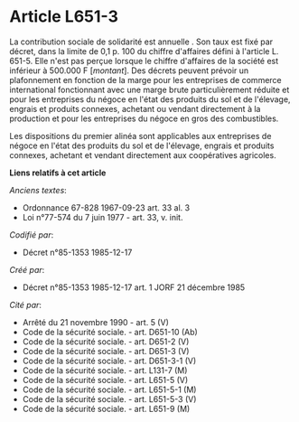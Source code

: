 # Article L651-3

La contribution sociale de solidarité est annuelle   . Son taux est fixé par décret, dans la limite de 0,1 p. 100 du chiffre
d'affaires défini à l'article L. 651-5. Elle n'est pas perçue lorsque le chiffre d'affaires de la société est inférieur à
500.000 F [*montant*]. Des décrets peuvent prévoir un plafonnement en fonction de la marge pour les entreprises de commerce
international fonctionnant avec une marge brute particulièrement réduite et pour les entreprises du négoce en l'état des
produits du sol et de l'élevage, engrais et produits connexes, achetant ou vendant directement à la production et pour les
entreprises du négoce en gros des combustibles. 

Les dispositions du premier alinéa sont applicables aux entreprises de négoce en l'état des produits du sol et de l'élevage,
engrais et produits connexes, achetant et vendant directement aux coopératives agricoles.

**Liens relatifs à cet article**

_Anciens textes_:

  - Ordonnance 67-828 1967-09-23 art. 33 al. 3
  - Loi n°77-574 du 7 juin 1977 - art. 33, v. init.

_Codifié par_:

  - Décret n°85-1353 1985-12-17

_Créé par_:

  - Décret n°85-1353 1985-12-17 art. 1 JORF 21 décembre 1985

_Cité par_:

  - Arrêté du 21 novembre 1990 - art. 5 (V)
  - Code de la sécurité sociale. - art. D651-10 (Ab)
  - Code de la sécurité sociale. - art. D651-2 (V)
  - Code de la sécurité sociale. - art. D651-3 (V)
  - Code de la sécurité sociale. - art. D651-3-1 (V)
  - Code de la sécurité sociale. - art. L131-7 (M)
  - Code de la sécurité sociale. - art. L651-5 (V)
  - Code de la sécurité sociale. - art. L651-5-1 (M)
  - Code de la sécurité sociale. - art. L651-5-3 (V)
  - Code de la sécurité sociale. - art. L651-9 (M)
